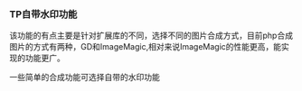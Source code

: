 ### TP自带水印功能

该功能的有点主要是针对扩展库的不同，选择不同的图片合成方式，目前php合成图片的方式有两种，GD和ImageMagic,相对来说ImageMagic的性能更高，能实现的功能更广。

一些简单的合成功能可选择自带的水印功能

